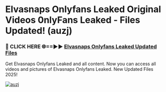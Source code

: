 # Elvasnaps Onlyfans Leaked Original Videos 0nlyFans Leaked - Files Updated! (auzj)

<h3>🔴 CLICK HERE 🌐==►► <a href="https://tinyurl.com/ms9xzufz" rel="nofollow">Elvasnaps Onlyfans Leaked Updated Files</a></h3>

Get Elvasnaps Onlyfans Leaked and all content. Now you can access all videos and pictures of Elvasnaps Onlyfans Leaked. New Updated Files 2025!

[![auzj](https://i.imgur.com/ppqm5kG.gif)](https://tinyurl.com/ms9xzufz)
